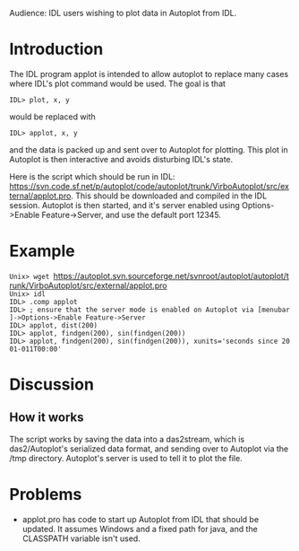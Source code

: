 Audience: IDL users wishing to plot data in Autoplot from IDL.

# Introduction

The IDL program applot is intended to allow autoplot to replace many
cases where IDL's plot command would be used. The goal is that

`IDL> plot, x, y`

would be replaced with

`IDL> applot, x, y`

and the data is packed up and sent over to Autoplot for plotting. This
plot in Autoplot is then interactive and avoids disturbing IDL's state.

Here is the script which should be run in IDL:
<https://svn.code.sf.net/p/autoplot/code/autoplot/trunk/VirboAutoplot/src/external/applot.pro>.
This should be downloaded and compiled in the IDL session. Autoplot is
then started, and it's server enabled using Options-\>Enable
Feature-\>Server, and use the default port 12345.

# Example

`Unix> wget `<https://autoplot.svn.sourceforge.net/svnroot/autoplot/autoplot/trunk/VirboAutoplot/src/external/applot.pro>  
`Unix> idl`  
`IDL> .comp applot`  
`IDL> ; ensure that the server mode is enabled on Autoplot via [menubar]->Options->Enable Feature->Server`  
`IDL> applot, dist(200)`  
`IDL> applot, findgen(200), sin(findgen(200))`  
`IDL> applot, findgen(200), sin(findgen(200)), xunits='seconds since 2001-011T00:00'`

# Discussion

## How it works

The script works by saving the data into a das2stream, which is
das2/Autoplot's serialized data format, and sending over to Autoplot via
the /tmp directory. Autoplot's server is used to tell it to plot the
file.

# Problems

  - applot.pro has code to start up Autoplot from IDL that should be
    updated. It assumes Windows and a fixed path for java, and the
    CLASSPATH variable isn't used.
